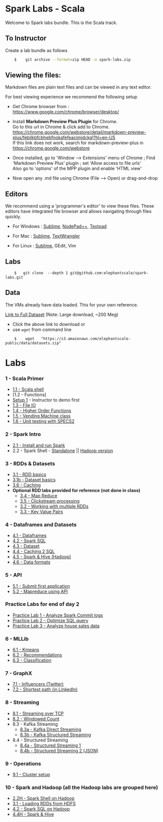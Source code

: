 <link rel='stylesheet' href='assets/css/main.css'/>

Spark Labs - Scala
==========
Welcome to Spark labs bundle.  This is the Scala track.

## To Instructor
Create a lab bundle as follows
```bash
    $    git archive --format=zip HEAD -o spark-labs.zip
```

Viewing the files:
-----------------
Markdown files are plain text files and can be viewed in any text editor.

For best viewing experience we recommend the following setup

* Get Chrome browser from : https://www.google.com/chrome/browser/desktop/

* Install **Markdown Preview Plus Plugin** for Chrome.  
Go to this url in Chrome & click add to Chrome.  
    https://chrome.google.com/webstore/detail/markdown-preview-plus/febilkbfcbhebfnokafefeacimjdckgl?hl=en-US  
If this link does not work, search for markdown-preview-plus in https://chrome.google.com/webstore

* Once installed, go to 'Window --> Extensions' menu of Chrome ;   Find 'Markdown Preview Plus' plugin ;  set 'Allow access to file urls'  
Also go to 'options' of the MPP plugin and enable 'HTML view'

* Now open any .md file using Chrome (File --> Open) or drag-and-drop


Editors
-------
We recommend using a 'programmer's editor' to view these files. These editors have integrated file browser and allows navigating through files quickly.

* For Windows : [Sublime](http://www.sublimetext.com/), [NodePad++](http://notepad-plus-plus.org/), [Textpad](http://www.textpad.com/)

* For Mac : [Sublime](http://www.sublimetext.com/),  [TextWrangler](http://www.barebones.com/products/textwrangler/)

* For Linux : [Sublime](http://www.sublimetext.com/), GEdit, Vim

<a name="data"/>

Labs
---
```
    $   git clone  --depth 1 git@github.com:elephantscale/spark-labs.git
```

Data
----
The VMs already have data loaded.  This for your own reference.

[Link to Full Dataset](https://s3.amazonaws.com/elephantscale-public/data/datasets.zip)
(Note: Large download, ~200 Meg)

- Click the above link to download or
- use `wget` from command line
```
    $    wget   "https://s3.amazonaws.com/elephantscale-public/data/datasets.zip"
```




# Labs

### 1 - Scala Primer
- [1.1 - Scala shell](01-scala/README.md)
- [1.2 - Functions]
- [Setup 1](setup1.md) - Instructor to demo first
- [1.3 - File IO](01-scala/1.3-file.md)
- [1.4 - Higher Order Functions](01-scala/1.4-functions.md)
- [1.5 - Vending Machine class](01-scala/vending-machine/1.5-README.md)
- [1.6 - Unit testing with SPECS2](01-scala/vending-machine/1.6-SPECS-README.md)

### 2 - Spark Intro
- [2.1 - Install and run Spark](02-intro/2.1-install-spark-scala.md)
- 2.2 - Spark Shell - [Standalone](02-intro/2.2-shell-scala.md)  || [Hadoop version](02-intro/2.2H-spark-shell-hadoop.md)

### 3 - RDDs & Datasets
- [3.1 - RDD basics](03-rdd/3.1-rdd-basics-scala.md)
- [3.1b - Dataset basics](03-rdd/3.1b-dataset-basics-scala.md)
- [3.6 - Caching](03-rdd/3.6-caching-scala.md)
- **Optional RDD labs provided for reference (not done in class)**
    - [3.4 - Map Reduce](03-rdd/3.4-mapreduce.md)
    - [3.5 - Clickstream processing](03-rdd/3.5-clickstream.md)
    - [3.2 - Working with multiple RDDs](03-rdd/3.2-rdd-multi.md)
    - [3.3 - Key Value Pairs](03-rdd/3.3-key-value.md)

### 4 - Dataframes and Datasets
- [4.1 - Dataframes](04-dataframe/4.1-dataframe-scala.md)
- [4.2 - Spark SQL ](04-dataframe/4.2-sql-scala.md)
- [4.3 - Dataset](04-dataframe/4.3-dataset-scala.md)
- [4.4 - Caching 2 SQL](04-dataframe/4.4-caching-2-sql-scala.md)
- [4.5 - Spark & Hive (Hadoop)](04-dataframe/4.5-spark-and-hive-scala.md)
- [4.6 - Data formats](04-dataframe/4.6-data-formats-scala.md)


### 5 - API
- [5.1 - Submit first application](05-api/5.1-submit.md)
- [5.2 - Mapreduce using API](05-api/5.2-mapreduce.md)

### Practice Labs for end of day 2
- [Practice Lab 1 - Analyze Spark Commit logs](practice-labs/commit-logs-scala.md)
- [Practice Lab 2 - Optimize SQL query](practice-labs/optimize-query-scala.md)
- [Practice Lab 3 - Analyze house sales data](practice-labs/house-sales-scala.md)


### 6 - MLLib
- [6.1 - Kmeans](06-mllib/kmeans/README.md)
- [6.2 - Recommendations](06-mllib/recs/README.md)
- [6.3 - Classification](06-mllib/classification/README.md)

### 7 - GraphX
- [7.1  - Influencers (Twitter)](07-graphx/7.1-influencer.md)
- [7.2  - Shortest path (in LinkedIn)](07-graphx/7.2-shortest-path.md)

### 8 - Streaming
- [8.1 - Streaming over TCP](08-streaming/8.1-over-tcp/README.md)
- [8.2 - Windowed Count](08-streaming/8.2-window/README.md)
- 8.3 - Kafka Streaming
    * [8.3a - Kafka Direct Streaming](08-streaming/8.3-kafka/README.md)
    * [8.3b - Kafka Structured Streaming](08-streaming/8.3-kafka/3-kafka-structured-streaming.md)
- 8.4 - Structured Streaming
    * [8.4a - Structured Streaming 1](08-streaming/8.4-structured/README.md)
    * [8.4b - Structured Streaming 2 (JSON)](08-streaming/8.4-structured/README2.md)

### 9 - Operations
- [9.1 - Cluster setup](09-ops/9.1-cluster-setup.md)

### 10 - Spark and Hadoop (all the Hadoop labs are grouped here)
- [2.2H - Spark Shell on Hadoop](02-intro/2.2H-spark-shell-hadoop.md)
- [3.1 - Loading RDDs from HDFS](03-rdd/3.1-rdd-basics.md)
- [4.2 - Spark SQL on Hadoop](04-dataframe/4.2-sql.md)
- [4.4H - Spark & Hive](04-dataframe/4.4-spark-and-hive.md)
